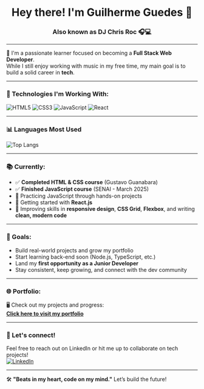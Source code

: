 <h1 align="center">Hey there! I'm Guilherme Guedes 👋</h1>
<h3 align="center">Also known as DJ Chris Roc 🎧💻</h3>

---

🎯 I'm a passionate learner focused on becoming a **Full Stack Web Developer**.  
While I still enjoy working with music in my free time, my main goal is to build a solid career in **tech**.

---

### 🚀 Technologies I'm Working With:

![HTML5](https://img.shields.io/badge/-HTML5-E34F26?style=for-the-badge&logo=html5&logoColor=fff)
![CSS3](https://img.shields.io/badge/-CSS3-1572B6?style=for-the-badge&logo=css3&logoColor=fff)
![JavaScript](https://img.shields.io/badge/-JavaScript-F7DF1E?style=for-the-badge&logo=javascript&logoColor=000)
![React](https://img.shields.io/badge/-React-61DAFB?style=for-the-badge&logo=react&logoColor=000)

---

### 📊 Languages Most Used

![Top Langs](https://github-readme-stats.vercel.app/api/top-langs/?username=guilhermeguedes1&layout=compact&langs_count=6&theme=tokyonight)

---

### 📚 Currently:
- ✅ **Completed HTML & CSS course** (Gustavo Guanabara)
- ✅ **Finished JavaScript course** (SENAI - March 2025)
- 💪 Practicing JavaScript through hands-on projects
- 🌱 Getting started with **React.js**
- 📱 Improving skills in **responsive design**, **CSS Grid**, **Flexbox**, and writing **clean, modern code**

---

### 🎯 Goals:
- Build real-world projects and grow my portfolio
- Start learning back-end soon (Node.js, TypeScript, etc.)
- Land my **first opportunity as a Junior Developer**
- Stay consistent, keep growing, and connect with the dev community

---

### 🌐 Portfolio:
🖥️ Check out my projects and progress:  
[**Click here to visit my portfolio**](https://guilhermeguedes1.github.io/devPortfolio/)

---

### 🤝 Let's connect!

Feel free to reach out on LinkedIn or hit me up to collaborate on tech projects!  
[![LinkedIn](https://img.shields.io/badge/-LinkedIn-0A66C2?style=for-the-badge&logo=linkedin&logoColor=fff)](https://www.linkedin.com/in/guilherme-guedes-b109041a1/)

---

🛠️ **"Beats in my heart, code on my mind."** Let’s build the future!

